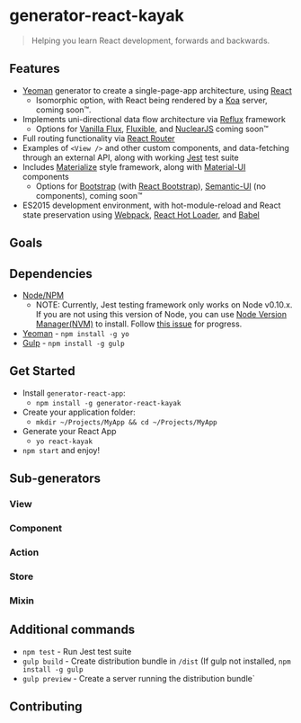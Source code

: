 # generator-react-kayak

> Helping you learn React development, forwards and backwards.

## Features
- [Yeoman](http://yeoman.io/) generator to create a single-page-app architecture, using [React](https://facebook.github.io/react/)
  - Isomorphic option, with React being rendered by a [Koa](http://koajs.com/) server, coming soon™.
- Implements uni-directional data flow architecture via [Reflux](https://github.com/spoike/refluxjs) framework
  - Options for [Vanilla Flux](https://facebook.github.io/flux/), [Fluxible](http://fluxible.io/), and [NuclearJS](https://github.com/optimizely/nuclear-js) coming soon™
- Full routing functionality via [React Router](https://github.com/rackt/react-router)
- Examples of `<View />` and other custom components, and data-fetching through an external API, along with working [Jest](https://facebook.github.io/jest/) test suite
- Includes [Materialize](http://materializecss.com/) style framework, along with [Material-UI](http://material-ui.com/) components
  - Options for [Bootstrap](http://getbootstrap.com/) (with [React Bootstrap](http://react-bootstrap.github.io/)), [Semantic-UI](http://semantic-ui.com/) (no components), coming soon™
- ES2015 development environment, with hot-module-reload and React state preservation using [Webpack](http://webpack.github.io/docs/webpack-dev-server.html), [React Hot Loader](https://gaearon.github.io/react-hot-loader/), and [Babel](https://babeljs.io/)

## Goals

## Dependencies
- [Node/NPM](https://nodejs.org/)
  - NOTE: Currently, Jest testing framework only works on Node v0.10.x. If you are not using this version of Node, you can use [Node Version Manager(NVM)](https://github.com/creationix/nvm) to install. Follow [this issue](https://github.com/facebook/jest/issues/243) for progress.
- [Yeoman](http://yeoman.io/) - `npm install -g yo`
- [Gulp](http://gulpjs.com/) - `npm install -g gulp`

## Get Started
- Install `generator-react-app`:
  - `npm install -g generator-react-kayak`
- Create your application folder:
  - `mkdir ~/Projects/MyApp && cd ~/Projects/MyApp`
- Generate your React App
  - `yo react-kayak`
- `npm start` and enjoy!

## Sub-generators
### View
### Component
### Action
### Store
### Mixin

## Additional commands
- `npm test` - Run Jest test suite
- `gulp build` - Create distribution bundle in `/dist` (If gulp not installed, `npm install -g gulp`
- `gulp preview` - Create a server running the distribution bundle`

## Contributing

